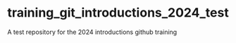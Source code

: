 # training_git_introductions_2024_test
A test repository for the 2024 introductions github training

